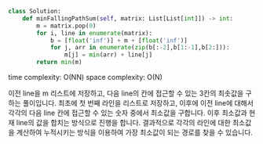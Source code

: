 ```python
class Solution:
    def minFallingPathSum(self, matrix: List[List[int]]) -> int:
        m = matrix.pop(0)
        for i, line in enumerate(matrix):
            b = [float('inf')] + m + [float('inf')]
            for j, arr in enumerate(zip(b[:-2],b[1:-1],b[2:])):
                m[j] = min(arr) + line[j]
        return min(m)
```

time complexity: O(NN)
space complexity: O(N)

이전 line을 m 리스트에 저장하고, 다음 line의 칸에 접근할 수 있는 3칸의 최솟값을 구하는 풀이입니다.
최초에 첫 번째 라인을 리스트로 저장하고, 이후에 이전 line에 대해서 각각의 다음 line 칸에 접근할 수 있는 숫자 중에서 최소값을 구합니다.
이후 최소값과 현재 line의 값을 합치는 방식으로 진행을 합니다.
결과적으로 각각의 라인에 대한 최소값을 계산하여 누적시키는 방식을 이용하여 가장 최소값이 되는 경로를 찾을 수 있습니다.
